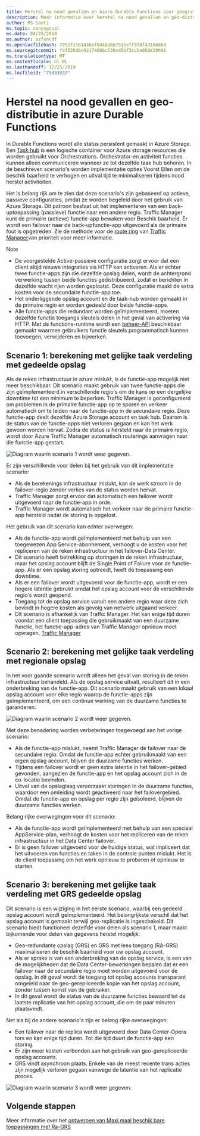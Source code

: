 ```yaml
---
title: Herstel na nood gevallen en Azure Durable Functions voor geografische distributie
description: Meer informatie over herstel na nood gevallen en geo-distributie in Durable Functions.
author: MS-Santi
ms.topic: conceptual
ms.date: 04/25/2018
ms.author: azfuncdf
ms.openlocfilehash: 7951f216143bef0d48a6b751beff3f8f4316b9bd
ms.sourcegitcommit: f4f626d6e92174086c530ed9bf3ccbe058639081
ms.translationtype: MT
ms.contentlocale: nl-NL
ms.lasthandoff: 12/25/2019
ms.locfileid: "75433337"
---
```

# <a name="disaster-recovery-and-geo-distribution-in-azure-durable-functions"></a>Herstel na nood gevallen en geo-distributie in azure Durable Functions

In Durable Functions wordt alle status persistent gemaakt in Azure Storage. Een [Task hub](durable-functions-task-hubs.md) is een logische container voor Azure storage resources die worden gebruikt voor Orchestrations. Orchestrator-en activiteit functies kunnen alleen communiceren wanneer ze tot dezelfde taak hub behoren.
In de beschreven scenario's worden implementatie opties Voorst Ellen om de beschik baarheid te verhogen en uitval tijd te minimaliseren tijdens nood herstel activiteiten.

Het is belang rijk om te zien dat deze scenario's zijn gebaseerd op actieve, passieve configuraties, omdat ze worden begeleid door het gebruik van Azure Storage. Dit patroon bestaat uit het implementeren van een back-uptoepassing (passieve) functie naar een andere regio. Traffic Manager kunt de primaire (actieve) functie-app bewaken voor Beschik baarheid. Er wordt een failover naar de back-upfunctie-app uitgevoerd als de primaire fout is opgetreden. Zie de methode voor de [route ring](../../traffic-manager/traffic-manager-routing-methods.md#priority-traffic-routing-method) van [Traffic Manager](https://azure.microsoft.com/services/traffic-manager/)van prioriteit voor meer informatie.

>[!NOTE]
>
> - De voorgestelde Active-passieve configuratie zorgt ervoor dat een client altijd nieuwe integraties via HTTP kan activeren. Als er echter twee functie-apps zijn die dezelfde opslag delen, wordt de achtergrond verwerking tussen beide functies gedistribueerd, zodat er berichten in dezelfde wacht rijen worden geplaatst. Deze configuratie maakt de extra kosten voor de secundaire functie-app toe.
> - Het onderliggende opslag account en de taak-hub worden gemaakt in de primaire regio en worden gedeeld door beide functie-apps.
> - Alle functie-apps die redundant worden geïmplementeerd, moeten dezelfde functie toegangs sleutels delen in het geval van activering via HTTP. Met de functions-runtime wordt een [beheer-API](https://github.com/Azure/azure-functions-host/wiki/Key-management-API) beschikbaar gemaakt waarmee gebruikers functie sleutels programmatisch kunnen toevoegen, verwijderen en bijwerken.

## <a name="scenario-1---load-balanced-compute-with-shared-storage"></a>Scenario 1: berekening met gelijke taak verdeling met gedeelde opslag

Als de reken infrastructuur in azure mislukt, is de functie-app mogelijk niet meer beschikbaar. Dit scenario maakt gebruik van twee functie-apps die zijn geïmplementeerd in verschillende regio's om de kans op een dergelijke downtime tot een minimum te beperken.
Traffic Manager is geconfigureerd om problemen in de primaire functie-app op te sporen en verkeer automatisch om te leiden naar de functie-app in de secundaire regio. Deze functie-app deelt dezelfde Azure Storage account en taak hub. Daarom is de status van de functie-apps niet verloren gegaan en kan het werk gewoon worden hervat. Zodra de status is hersteld naar de primaire regio, wordt door Azure Traffic Manager automatisch routerings aanvragen naar die functie-app gestart.

![Diagram waarin scenario 1 wordt weer gegeven.](./media/durable-functions-disaster-recovery-geo-distribution/durable-functions-geo-scenario01.png)

Er zijn verschillende voor delen bij het gebruik van dit implementatie scenario:

- Als de berekenings infrastructuur mislukt, kan de werk stroom in de failover-regio zonder verlies van de status worden hervat.
- Traffic Manager zorgt ervoor dat automatisch een failover wordt uitgevoerd naar de functie-app in orde.
- Traffic Manager wordt automatisch het verkeer naar de primaire functie-app hersteld nadat de storing is opgelost.

Het gebruik van dit scenario kan echter overwegen:

- Als de functie-app wordt geïmplementeerd met behulp van een toegewezen App Service-abonnement, verhoogt u de kosten voor het repliceren van de reken infrastructuur in het failover-Data Center.
- Dit scenario heeft betrekking op storingen in de reken infrastructuur, maar het opslag account blijft de Single Point of Failure voor de functie-app. Als er een opslag storing optreedt, heeft de toepassing een downtime.
- Als er een failover wordt uitgevoerd voor de functie-app, wordt er een hogere latentie gebruikt omdat het opslag account voor de verschillende regio's wordt geopend.
- Toegang tot de opslag service vanuit een andere regio waar deze zich bevindt in hogere kosten als gevolg van netwerk uitgaand verkeer.
- Dit scenario is afhankelijk van Traffic Manager. Het kan enige tijd duren voordat een client toepassing die gebruikmaakt van een duurzame functie, het functie-app-adres van Traffic Manager opnieuw moet opvragen. [Traffic Manager](../../traffic-manager/traffic-manager-how-it-works.md)

## <a name="scenario-2---load-balanced-compute-with-regional-storage"></a>Scenario 2: berekening met gelijke taak verdeling met regionale opslag

In het voor gaande scenario wordt alleen het geval van storing in de reken infrastructuur behandeld. Als de opslag service uitvalt, resulteert dit in een onderbreking van de functie-app.
Dit scenario maakt gebruik van een lokaal opslag account voor elke regio waarop de functie-apps zijn geïmplementeerd, om een continue werking van de duurzame functies te garanderen.

![Diagram waarin scenario 2 wordt weer gegeven.](./media/durable-functions-disaster-recovery-geo-distribution/durable-functions-geo-scenario02.png)

Met deze benadering worden verbeteringen toegevoegd aan het vorige scenario:

- Als de functie-app mislukt, neemt Traffic Manager de failover naar de secundaire regio. Omdat de functie-app echter gebruikmaakt van een eigen opslag account, blijven de duurzame functies werken.
- Tijdens een failover wordt er geen extra latentie in het failover-gebied gevonden, aangezien de functie-app en het opslag account zich in de co-locatie bevinden.
- Uitval van de opslaglaag veroorzaakt storingen in de duurzame functies, waardoor een omleiding wordt geactiveerd naar het failovergebied. Omdat de functie-app en opslag per regio zijn geïsoleerd, blijven de duurzame functies werken.

Belang rijke overwegingen voor dit scenario:

- Als de functie-app wordt geïmplementeerd met behulp van een speciaal AppService-plan, verhoogt de kosten voor het repliceren van de reken infrastructuur in het Data Center failover.
- Er is geen failover uitgevoerd voor de huidige status, wat impliceert dat het uitvoeren van functies en taken in de controle punten mislukt. Het is de client toepassing om het werk opnieuw te proberen of opnieuw te starten.

## <a name="scenario-3---load-balanced-compute-with-grs-shared-storage"></a>Scenario 3: berekening met gelijke taak verdeling met GRS gedeelde opslag

Dit scenario is een wijziging in het eerste scenario, waarbij een gedeeld opslag account wordt geïmplementeerd. Het belangrijkste verschil dat het opslag account is gemaakt terwijl geo-replicatie is ingeschakeld.
Dit scenario biedt functioneel dezelfde voor delen als scenario 1, maar maakt bijkomende voor delen van gegevens herstel mogelijk:

- Geo-redundante opslag (GRS) en GRS met lees toegang (RA-GRS) maximaliseren de beschik baarheid voor uw opslag account.
- Als er sprake is van een onderbreking van de opslag service, is een van de mogelijkheden dat de Data Center-bewerkingen bepalen dat er een failover naar de secundaire regio moet worden uitgevoerd voor de opslag. In dit geval wordt de toegang tot opslag accounts transparant omgeleid naar de geo-gerepliceerde kopie van het opslag account, zonder tussen komst van de gebruiker.
- In dit geval wordt de status van de duurzame functies bewaard tot de laatste replicatie van het opslag account, die om de paar minuten plaatsvindt.

Net als bij de andere scenario's zijn er belang rijke overwegingen:

- Een failover naar de replica wordt uitgevoerd door Data Center-Opera tors en kan enige tijd duren. Tot die tijd duurt de functie-app een storing.
- Er zijn meer kosten verbonden aan het gebruik van geo-gerepliceerde opslag accounts.
- GRS vindt asynchroon plaats. Enkele van de meest recente trans acties zijn mogelijk verloren gegaan vanwege de latentie van het replicatie proces.

![Diagram waarin scenario 3 wordt weer gegeven.](./media/durable-functions-disaster-recovery-geo-distribution/durable-functions-geo-scenario03.png)

## <a name="next-steps"></a>Volgende stappen

Meer informatie over het [ontwerpen van Maxi maal beschik bare toepassingen met Ra-GRS](../../storage/common/storage-designing-ha-apps-with-ragrs.md)
